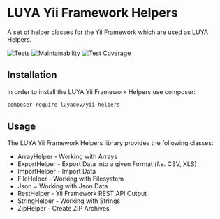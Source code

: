 # LUYA Yii Framework Helpers

A set of helper classes for the Yii Framework which are used as LUYA Helpers.

![Tests](https://github.com/luyadev/yii-helpers/workflows/Tests/badge.svg)
[![Maintainability](https://api.codeclimate.com/v1/badges/2ed27dd74523a05e5e81/maintainability)](https://codeclimate.com/github/luyadev/yii-helpers/maintainability)
[![Test Coverage](https://api.codeclimate.com/v1/badges/2ed27dd74523a05e5e81/test_coverage)](https://codeclimate.com/github/luyadev/yii-helpers/test_coverage)

## Installation

In order to install the LUYA Yii Framework Helpers use composer:

```sh
composer require luyadev/yii-helpers
```

## Usage

The LUYA Yii Framework Helpers library provides the following classes:

+ ArrayHelper - Working with Arrays
+ ExportHelper - Export Data into a given Format (f.e. CSV, XLS)
+ ImportHelper - Import Data
+ FileHelper - Working with Filesystem
+ Json = Working with Json Data
+ RestHelper - Yii Framework REST API Output
+ StringHelper - Working with Strings
+ ZipHelper - Create ZIP Archives